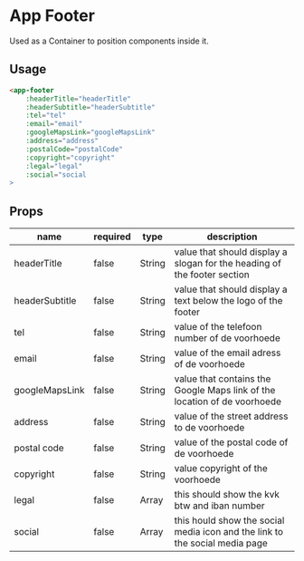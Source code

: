# App Footer
Used as a Container to position components inside it.

## Usage

```html
<app-footer
	:headerTitle="headerTitle"
	:headerSubtitle="headerSubtitle"
	:tel="tel"
	:email="email"
	:googleMapsLink="googleMapsLink"
	:address="address"
	:postalCode="postalCode"
	:copyright="copyright"
	:legal="legal"
	:social="social
>
```

## Props

| name | required | type | description |
| --- | --- | --- | --- |
| headerTitle | false | String | value that should display a slogan for the heading of the footer section |
| headerSubtitle | false | String | value that should display a text below the logo of the footer |
| tel | false | String | value of the telefoon number of de voorhoede |
| email | false | String | value of the email adress of de voorhoede |
| googleMapsLink | false | String | value that contains the Google Maps link of the location of de voorhoede |
| address | false | String | value of the street address to de voorhoede |
| postal code | false | String | value of the postal code of de voorhoede |
| copyright | false | String | value copyright of the voorhoede |
| legal | false | Array | this should show the kvk btw and iban number |
| social | false | Array | this hould show the social media icon and the link to the social media page |
